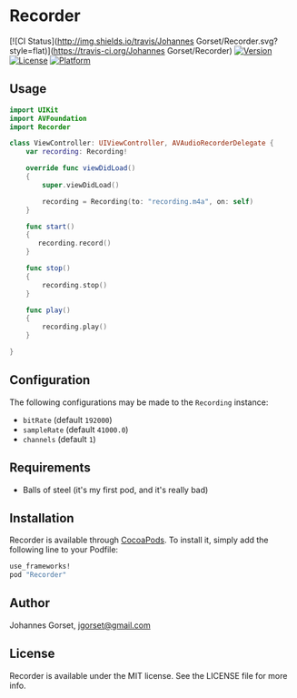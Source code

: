 # Recorder

[![CI Status](http://img.shields.io/travis/Johannes Gorset/Recorder.svg?style=flat)](https://travis-ci.org/Johannes Gorset/Recorder)
[![Version](https://img.shields.io/cocoapods/v/Recorder.svg?style=flat)](http://cocoapods.org/pods/Recorder)
[![License](https://img.shields.io/cocoapods/l/Recorder.svg?style=flat)](http://cocoapods.org/pods/Recorder)
[![Platform](https://img.shields.io/cocoapods/p/Recorder.svg?style=flat)](http://cocoapods.org/pods/Recorder)

## Usage

```swift
import UIKit
import AVFoundation
import Recorder

class ViewController: UIViewController, AVAudioRecorderDelegate {
    var recording: Recording!

    override func viewDidLoad()
    {
        super.viewDidLoad()

        recording = Recording(to: "recording.m4a", on: self)
    }

    func start()
    {
       recording.record()
    }

    func stop()
    {
        recording.stop()
    }

    func play()
    {
        recording.play()
    }

}
```

## Configuration

The following configurations may be made to the `Recording` instance:

* `bitRate` (default `192000`)
* `sampleRate` (default `41000.0`)
* `channels` (default `1`)

## Requirements

* Balls of steel (it's my first pod, and it's really bad)

## Installation

Recorder is available through [CocoaPods](http://cocoapods.org). To install
it, simply add the following line to your Podfile:

```ruby
use_frameworks!
pod "Recorder"
```

## Author

Johannes Gorset, jgorset@gmail.com

## License

Recorder is available under the MIT license. See the LICENSE file for more info.
